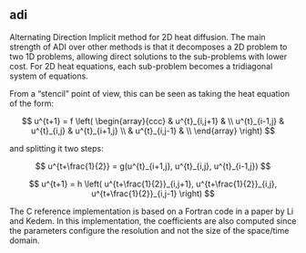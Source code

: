 ## adi

Alternating Direction Implicit method for 2D heat diffusion. The main strength of ADI over other methods is that it decomposes a 2D problem to two 1D problems, allowing direct solutions to the sub-problems with lower cost. For 2D heat equations, each sub-problem becomes a tridiagonal system of equations.

From a “stencil” point of view, this can be seen as taking the heat equation of the form:

$$
u^{t+1} = f \left(
\begin{array}{ccc}
& u^{t}_{i,j+1} & \\
u^{t}_{i-1,j} & u^{t}_{i,j} & u^{t}_{i+1,j} \\
& u^{t}_{i,j-1} & \\
\end{array}
\right)
$$

and splitting it two steps:

$$
u^{t+\frac{1}{2}} = g(u^{t}_{i+1,j}, u^{t}_{i,j}, u^{t}_{i-1,j})
$$

$$
u^{t+1} = h \left( u^{t+\frac{1}{2}}_{i,j+1}, u^{t+\frac{1}{2}}_{i,j}, u^{t+\frac{1}{2}}_{i,j-1} \right)
$$

The C reference implementation is based on a Fortran code in a paper by Li and Kedem. In this implementation, the coefficients are also computed since the parameters configure the resolution and not the size of the space/time domain.